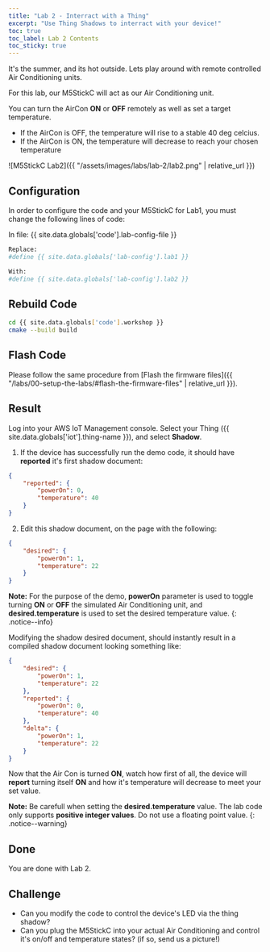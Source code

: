 ```yaml
---
title: "Lab 2 - Interract with a Thing"
excerpt: "Use Thing Shadows to interract with your device!"
toc: true
toc_label: Lab 2 Contents
toc_sticky: true
---
```


It's the summer, and its hot outside. Lets play around with remote controlled Air Conditioning units.

For this lab, our M5StickC will act as our Air Conditioning unit.

You can turn the AirCon **ON** or **OFF** remotely as well as set a target temperature.

* If the AirCon is OFF, the temperature will rise to a stable 40 deg celcius.
* If the AirCon is ON, the temperature will decrease to reach your chosen temperature

![M5StickC Lab2]({{ "/assets/images/labs/lab-2/lab2.png" | relative_url }})

## Configuration

In order to configure the code and your M5StickC for Lab1, you must change the following lines of code:

In file: {{ site.data.globals['code'].lab-config-file }}

```bash
Replace:
#define {{ site.data.globals['lab-config'].lab1 }}

With:
#define {{ site.data.globals['lab-config'].lab2 }}
```

## Rebuild Code

```bash
cd {{ site.data.globals['code'].workshop }}
cmake --build build
```

## Flash Code

Please follow the same procedure from [Flash the firmware files]({{ "/labs/00-setup-the-labs/#flash-the-firmware-files" | relative_url }}).

## Result

Log into your AWS IoT Management console. Select your Thing ({{ site.data.globals['iot'].thing-name }}), and select **Shadow**.

1. If the device has successfully run the demo code, it should have **reported** it's first shadow document:

```json
{
	"reported": {
		"powerOn": 0,
		"temperature": 40
	}
}
```

2. Edit this shadow document, on the page with the following:

```json
{
	"desired": {
		"powerOn": 1,
		"temperature": 22
	}
}
```

**Note:** For the purpose of the demo, **powerOn** parameter is used to toggle turning **ON** or **OFF** the simulated Air Conditioning unit, and **desired.temperature** is used to set the desired temperature value.
{: .notice--info}

Modifying the shadow desired document, should instantly result in a compiled shadow document looking something like:

```json
{
	"desired": {
		"powerOn": 1,
		"temperature": 22
	},
	"reported": {
		"powerOn": 0,
		"temperature": 40
	},
	"delta": {
		"powerOn": 1,
		"temperature": 22
	}
}
```

Now that the Air Con is turned **ON**, watch how first of all, the device will **report** turning itself **ON** and how it's temperature will decrease to meet your set value.

**Note:** Be carefull when setting the **desired.temperature** value. The lab code only supports **positive integer values**. Do not use a floating point value.
{: .notice--warning}

## Done

You are done with Lab 2.


## Challenge
* Can you modify the code to control the device's LED via the thing shadow?
* Can you plug the M5StickC into your actual Air Conditioning and control it's on/off and temperature states? (if so, send us a picture!)
